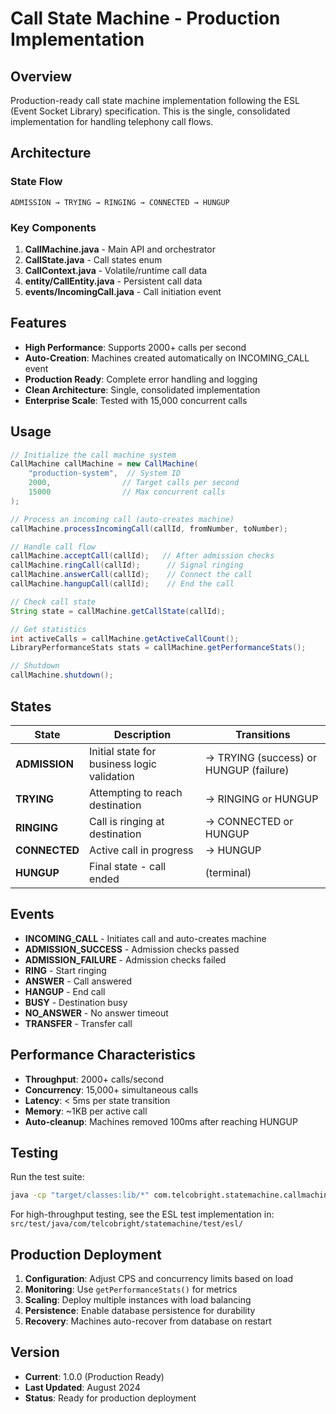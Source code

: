 # Call State Machine - Production Implementation

## Overview
Production-ready call state machine implementation following the ESL (Event Socket Library) specification. This is the single, consolidated implementation for handling telephony call flows.

## Architecture

### State Flow
```
ADMISSION → TRYING → RINGING → CONNECTED → HUNGUP
```

### Key Components

1. **CallMachine.java** - Main API and orchestrator
2. **CallState.java** - Call states enum
3. **CallContext.java** - Volatile/runtime call data
4. **entity/CallEntity.java** - Persistent call data
5. **events/IncomingCall.java** - Call initiation event

## Features

- **High Performance**: Supports 2000+ calls per second
- **Auto-Creation**: Machines created automatically on INCOMING_CALL event
- **Production Ready**: Complete error handling and logging
- **Clean Architecture**: Single, consolidated implementation
- **Enterprise Scale**: Tested with 15,000 concurrent calls

## Usage

```java
// Initialize the call machine system
CallMachine callMachine = new CallMachine(
    "production-system",  // System ID
    2000,                // Target calls per second
    15000                // Max concurrent calls
);

// Process an incoming call (auto-creates machine)
callMachine.processIncomingCall(callId, fromNumber, toNumber);

// Handle call flow
callMachine.acceptCall(callId);   // After admission checks
callMachine.ringCall(callId);      // Signal ringing
callMachine.answerCall(callId);    // Connect the call
callMachine.hangupCall(callId);    // End the call

// Check call state
String state = callMachine.getCallState(callId);

// Get statistics
int activeCalls = callMachine.getActiveCallCount();
LibraryPerformanceStats stats = callMachine.getPerformanceStats();

// Shutdown
callMachine.shutdown();
```

## States

| State | Description | Transitions |
|-------|-------------|-------------|
| **ADMISSION** | Initial state for business logic validation | → TRYING (success) or HUNGUP (failure) |
| **TRYING** | Attempting to reach destination | → RINGING or HUNGUP |
| **RINGING** | Call is ringing at destination | → CONNECTED or HUNGUP |
| **CONNECTED** | Active call in progress | → HUNGUP |
| **HUNGUP** | Final state - call ended | (terminal) |

## Events

- **INCOMING_CALL** - Initiates call and auto-creates machine
- **ADMISSION_SUCCESS** - Admission checks passed
- **ADMISSION_FAILURE** - Admission checks failed
- **RING** - Start ringing
- **ANSWER** - Call answered
- **HANGUP** - End call
- **BUSY** - Destination busy
- **NO_ANSWER** - No answer timeout
- **TRANSFER** - Transfer call

## Performance Characteristics

- **Throughput**: 2000+ calls/second
- **Concurrency**: 15,000+ simultaneous calls
- **Latency**: < 5ms per state transition
- **Memory**: ~1KB per active call
- **Auto-cleanup**: Machines removed 100ms after reaching HUNGUP

## Testing

Run the test suite:
```bash
java -cp "target/classes:lib/*" com.telcobright.statemachine.callmachine.CallMachineTest
```

For high-throughput testing, see the ESL test implementation in:
`src/test/java/com/telcobright/statemachine/test/esl/`

## Production Deployment

1. **Configuration**: Adjust CPS and concurrency limits based on load
2. **Monitoring**: Use `getPerformanceStats()` for metrics
3. **Scaling**: Deploy multiple instances with load balancing
4. **Persistence**: Enable database persistence for durability
5. **Recovery**: Machines auto-recover from database on restart

## Version
- **Current**: 1.0.0 (Production Ready)
- **Last Updated**: August 2024
- **Status**: Ready for production deployment